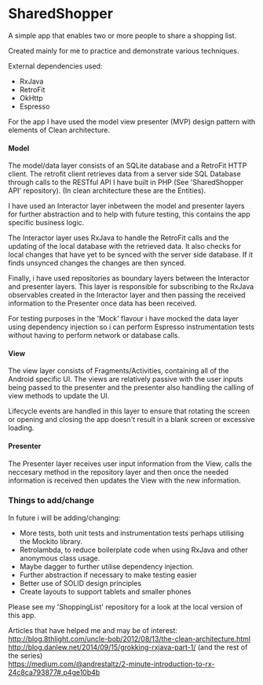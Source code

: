 # SharedShopper
A simple app that enables two or more people to share a shopping list.

Created mainly for me to practice and demonstrate various techniques.

External dependencies used:
  <ul>
    <li>RxJava</li>
    <li>RetroFit</li>
    <li>OkHttp</li>
    <li>Espresso</li>
  </ul>

For the app I have used the model view presenter (MVP) design pattern with elements of Clean architecture.

<h4>Model</h4>
The model/data layer consists of an SQLite database and a RetroFit HTTP client. The retrofit client retrieves data from a server side SQL Database through calls to the RESTful API I have built in PHP (See 'SharedShopper API' repository). (In clean architecture these are the Entities).

I have used an Interactor layer inbetween the model and presenter layers for further abstraction and to help with future testing, this contains the app specific business logic. 

The Interactor layer uses RxJava to handle the RetroFit calls and the updating of the local database with the retrieved data. It also checks for local changes that have yet to be synced with the server side database. If it finds unsynced changes the changes are then synced.

Finally, i have used repositories as boundary layers between the Interactor and presenter layers. This layer is responsible for subscribing to the RxJava observables created in the Interactor layer and then passing the received information to the Presenter once data has been received.

For testing purposes in the 'Mock' flavour i have mocked the data layer using dependency injection so i can perform Espresso instrumentation tests without having to perform network or database calls.
<h4>View</h4>
The view layer consists of Fragments/Activities, containing all of the Android specific UI. The views are relatively passive with the user inputs being passed to the presenter and the presenter also handling the calling of view methods to update the UI.

Lifecycle events are handled in this layer to ensure that rotating the screen or opening and closing the app doesn't result in a blank screen or excessive loading.
<h4>Presenter</h4>
The Presenter layer receives user input information from the View, calls the neccesary method in the repository layer and then once the needed information is received then updates the View with the new information.

<h3>Things to add/change</h3>
In future i will be adding/changing:
  <ul>
    <li>More tests, both unit tests and instrumentation tests perhaps utilising the Mockito library.</li>
    <li>Retrolambda, to reduce boilerplate code when using RxJava and other anonymous class usage.</li>
    <li>Maybe dagger to further utilise dependency injection.</li>
    <li>Further abstraction if necessary to make testing easier</li>
    <li>Better use of SOLID design principles</li>
    <li>Create layouts to support tablets and smaller phones</li>
  </ul>
  
Please see my 'ShoppingList' repository for a look at the local version of this app.


Articles that have helped me and may be of interest:</br>
http://blog.8thlight.com/uncle-bob/2012/08/13/the-clean-architecture.html </br>
http://blog.danlew.net/2014/09/15/grokking-rxjava-part-1/ (and the rest of the series) </br>
https://medium.com/@andrestaltz/2-minute-introduction-to-rx-24c8ca793877#.p4ge10b4b


